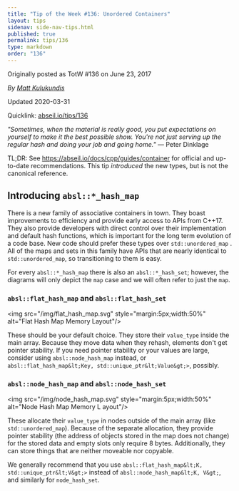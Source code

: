 ```yaml
---
title: "Tip of the Week #136: Unordered Containers"
layout: tips
sidenav: side-nav-tips.html
published: true
permalink: tips/136
type: markdown
order: "136"
---
```


Originally posted as TotW #136 on June 23, 2017

*By [Matt Kulukundis](mailto:kfm@google.com)*

Updated 2020-03-31

Quicklink: [abseil.io/tips/136](https://abseil.io/tips/136)


*"Sometimes, when the material is really good, you put expectations on yourself
to make it the best possible show. You're not just serving up the regular hash
and doing your job and going home."* — Peter Dinklage

TL;DR: See https://abseil.io/docs/cpp/guides/container for official and
up-to-date recommendations. This tip *introduced* the new types, but is not the
canonical reference.

## Introducing `absl::*_hash_map`

There is a new family of associative containers in town. They boast improvements
to efficiency and provide early access to APIs from C++17. They also provide
developers with direct control over their implementation and default hash
functions, which is important for the long term evolution of a code base. New
code should prefer these types over `std::unordered_map` . All of the maps and
sets in this family have APIs that are nearly identical to `std::unordered_map`,
so transitioning to them is easy.

For every `absl::*_hash_map` there is also an `absl::*_hash_set`; however, the
diagrams will only depict the `map` case and we will often refer to just the
`map`.

### `absl::flat_hash_map` and `absl::flat_hash_set`

<img src="/img/flat_hash_map.svg" style="margin:5px;width:50%" alt="Flat Hash Map Memory Layout"/&gt;

These should be your default choice. They store their `value_type` inside the
main array. Because they move data when they rehash, elements don't get pointer
stability. If you need pointer stability or your values are large, consider
using `absl::node_hash_map` instead, or `absl::flat_hash_map&lt;Key,
std::unique_ptr&lt;Value&gt;>`, possibly.

### `absl::node_hash_map` and `absl::node_hash_set`

<img src="/img/node_hash_map.svg" style="margin:5px;width:50%" alt="Node Hash Map Memory L ayout"/&gt;

These allocate their `value_type` in nodes outside of the main array (like
`std::unordered_map`). Because of the separate allocation, they provide pointer
stability (the address of objects stored in the map does not change) for the
stored data and empty slots only require 8 bytes. Additionally, they can store
things that are neither moveable nor copyable.

We generally recommend that you use `absl::flat_hash_map&lt;K, std::unique_ptr&lt;V&gt;>`
instead of `absl::node_hash_map&lt;K, V&gt;`, and similarly for `node_hash_set`.
